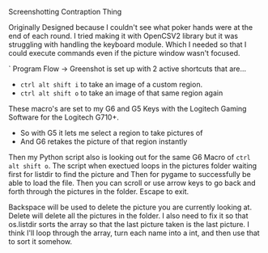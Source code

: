 Screenshotting Contraption Thing

Originally Designed because I couldn't see what poker hands were at the end of each round.
I tried making it with OpenCSV2 library but it was struggling with handling the keyboard module.
Which I needed so that I could execute commands even if the picture window wasn't focused.

`
Program Flow -> Greenshot is set up with 2 active shortcuts that are...
- `ctrl alt shift i` to take an image of a custom region.
- `ctrl alt shift o` to take an image of that same region again

These macro's are set to my G6 and G5 Keys with the Logitech Gaming Software for the Logitech G710+.
- So with G5 it lets me select a region to take pictures of
- And G6 retakes the picture of that region instantly

Then my Python script also is looking out for the same G6 Macro of `ctrl alt shift o`.
The script when exectued loops in the pictures folder waiting first for listdir to find the picture and Then
for pygame to successfully be able to load the file. Then you can scroll or use arrow keys to go back and forth 
through the pictures in the folder. Escape to exit.

Backspace will be used to delete the picture you are currently looking at. Delete will delete all the pictures in the folder.
I also need to fix it so that os.listdir sorts the array so that the last picture taken is the last picture. I think I'll
loop through the array, turn each name into a int, and then use that to sort it somehow.